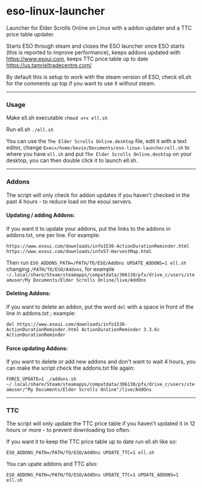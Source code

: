 # eso-linux-launcher
Launcher for Elder Scrolls Online on Linux with a addon updater and a TTC price table updater.

Starts ESO through steam and closes the ESO launcher once ESO starts (this is reported to improve performance), keeps addons updated with https://www.esoui.com, keeps TTC price table up to date https://us.tamrieltradecentre.com/

By default this is setup to work with the steam version of ESO, check ell.sh for the comments up top if you want to use it without steam.

---

### Usage

Make ell.sh executable `chmod u+x ell.sh`

Run ell.sh `./ell.sh`

You can use the `The Elder Scrolls Online.desktop` file, edit it with a text editor, change `Exec=/home/kevin/Documents/eso-linux-launcher/ell.sh` to where you have `ell.sh` and put `The Elder Scrolls Online.desktop` on your desktop, you can then double click it to launch ell.sh.

---

### Addons

The script will only check for addon updates if you haven't checked in the past 4 hours - to reduce load on the esoui servers.

#### Updating / adding Addons:

If you want it to update your addons, put the links to the addons in addons.txt,
one per line. For example:

`https://www.esoui.com/downloads/info1536-ActionDurationReminder.html`  
`https://www.esoui.com/downloads/info57-HarvestMap.html`


Then run `ESO_ADDONS_PATH=/PATH/TO/ESO/AddOns UPDATE_ADDONS=1 ell.sh` changing `/PATH/TO/ESO/Addons`, for example `~/.local/share/Steam/steamapps/compatdata/306130/pfx/drive_c/users/steamuser/My Documents/Elder Scrolls Online/live/AddOns`


#### Deleting Addons:

If you want to delete an addon, put the word `del` with a space in front of the line in addons.txt ; example:

`del https://www.esoui.com/downloads/info1536-ActionDurationReminder.html ActionDurationReminder 3.3.6c ActionDurationReminder`

#### Force updating Addons:

If you want to delete or add new addons and don't want to wait 4 hours, you can make the script check the addons.txt file again:

`FORCE_UPDATE=1 ./addons.sh ~/.local/share/Steam/steamapps/compatdata/306130/pfx/drive_c/users/steamuser/"My Documents/Elder Scrolls Online"/live/AddOns`

---

### TTC

The script will only update the TTC price table if you haven't updated it in 12 hours or more - to prevent downloading too often.

If you want it to keep the TTC price table up to date run ell.sh like so:

`ESO_ADDONS_PATH=/PATH/TO/ESO/AddOns UPDATE_TTC=1 ell.sh`

You can upate addons and TTC also:

`ESO_ADDONS_PATH=/PATH/TO/ESO/AddOns UPDATE_TTC=1 UPDATE_ADDONS=1 ell.sh`


